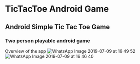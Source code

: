 # TicTacToe Android Game 

## Android Simple Tic Tac Toe Game
### Two person playable android game

Overview of the app
![WhatsApp Image 2019-07-09 at 16 49 52](https://user-images.githubusercontent.com/42313363/60893566-cc0a3e80-a269-11e9-8d6f-a20fbb1b4bc3.jpeg)
![WhatsApp Image 2019-07-09 at 16 46 40](https://user-images.githubusercontent.com/42313363/60893571-d0365c00-a269-11e9-92e6-bc8526de6487.jpeg)


